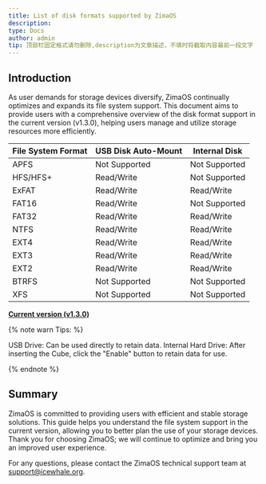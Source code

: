 ```yaml
---
title: List of disk formats supported by ZimaOS
description: 
type: Docs
author: admin
tip: 顶部栏固定格式请勿删除,description为文章描述，不填时将截取内容最前一段文字
---
```

## Introduction
As user demands for storage devices diversify, ZimaOS continually optimizes and expands its file system support. This document aims to provide users with a comprehensive overview of the disk format support in the current version (v1.3.0), helping users manage and utilize storage resources more efficiently.

<div class="center">
  
| File System Format | USB Disk Auto-Mount | Internal Disk |
|---------------------|---------------------|---------------|
| APFS               | Not Supported      | Not Supported |
| HFS/HFS+           | Read/Write         | Not Supported |
| ExFAT              | Read/Write         | Read/Write    |
| FAT16              | Read/Write         | Not Supported |
| FAT32              | Read/Write         | Read/Write    |
| NTFS               | Read/Write         | Read/Write    |
| EXT4               | Read/Write         | Read/Write    |
| EXT3               | Read/Write         | Read/Write    |
| EXT2               | Read/Write         | Read/Write    |
| BTRFS              | Not Supported      | Not Supported |
| XFS                | Not Supported      | Not Supported |

</div>


**<u>Current version (v1.3.0)</u>**

{% note warn Tips: %}

USB Drive: Can be used directly to retain data.
Internal Hard Drive: After inserting the Cube, click the "Enable" button to retain data for use.

{% endnote %}


## Summary
ZimaOS is committed to providing users with efficient and stable storage solutions. This guide helps you understand the file system support in the current version, allowing you to better plan the use of your storage devices. Thank you for choosing ZimaOS; we will continue to optimize and bring you an improved user experience.

For any questions, please contact the ZimaOS technical support team at support@icewhale.org.